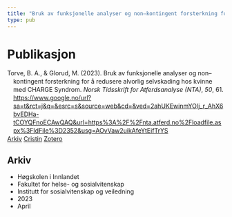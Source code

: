```yaml
---
title: "Bruk av funksjonelle analyser og non–kontingent forsterkning for å redusere alvorlig selvskading hos kvinne med CHARGE Syndrom"
type: pub
---
```

<h1>Publikasjon</h1>
<article id="csl-bib-container-NKQBV76C" class="csl-bib-container">
  <div class="csl-bib-body" style="line-height: 1.35; padding-left: 1em; text-indent:-1em;">
  <div class="csl-entry">Torve, B. A., &amp; Glorud, M. (2023). Bruk av funksjonelle analyser og non&#x2013;kontingent forsterkning for &#xE5; redusere alvorlig selvskading hos kvinne med CHARGE Syndrom. <i>Norsk Tidsskrift for Atferdsanalyse (NTA)</i>, <i>50</i>, 61. <a href="https://www.google.no/url?sa=t&amp;rct=j&amp;q=&amp;esrc=s&amp;source=web&amp;cd=&amp;ved=2ahUKEwinmYOIj_r_AhX6bvEDHa-tCOYQFnoECAwQAQ&amp;url=https%3A%2F%2Fnta.atferd.no%2Floadfile.aspx%3FIdFile%3D2352&amp;usg=AOvVaw2uikAfeYtEifTrYS">https://www.google.no/url?sa=t&amp;rct=j&amp;q=&amp;esrc=s&amp;source=web&amp;cd=&amp;ved=2ahUKEwinmYOIj_r_AhX6bvEDHa-tCOYQFnoECAwQAQ&amp;url=https%3A%2F%2Fnta.atferd.no%2Floadfile.aspx%3FIdFile%3D2352&amp;usg=AOvVaw2uikAfeYtEifTrYS</a></div>
</div>
  <div class="csl-bib-buttons">
    <a href="#taxonomy-article-NKQBV76C" class="csl-bib-button">Arkiv</a>
    <a href="https://app.cristin.no/results/show.jsf?id=2142324" alt="Cristin URL" class="csl-bib-button">Cristin</a>
    <a href="http://zotero.org/groups/5022929/items/NKQBV76C" alt="Zotero URL" class="csl-bib-button">Zotero</a>
  </div>
  <div id="csl-bib-meta-container-NKQBV76C"></div>
</article>
<div id="csl-bib-meta-NKQBV76C" class="csl-bib-meta">
  <article id="taxonomy-article-NKQBV76C" class="taxonomy-article">
    <h1>Arkiv</h1>
    <ul>
      <li>Høgskolen i Innlandet</li>
      <li>Fakultet for helse- og sosialvitenskap</li>
      <li>Institutt for sosialvitenskap og veiledning</li>
      <li>2023</li>
      <li>April</li>
    </ul>
  </article>
</div>
